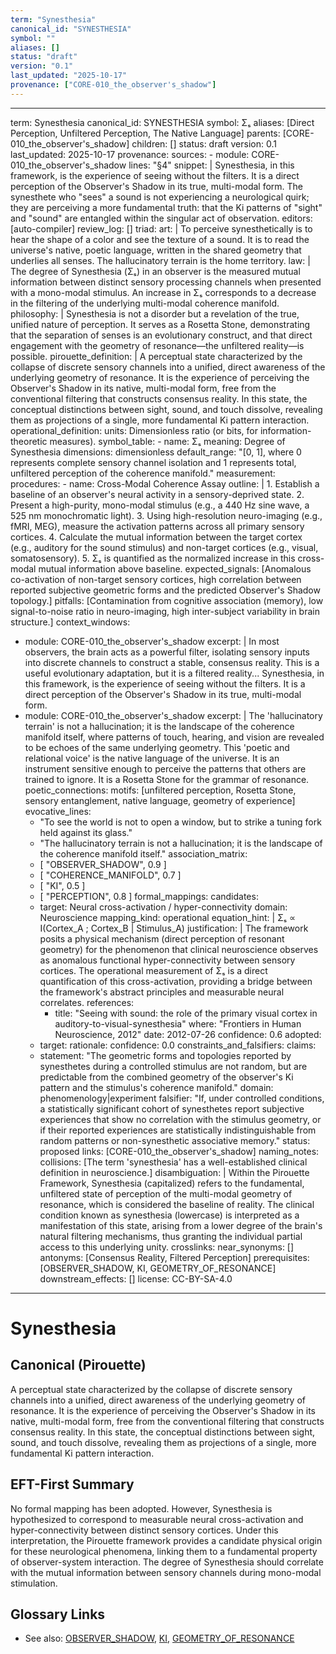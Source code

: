 ```yaml
---
term: "Synesthesia"
canonical_id: "SYNESTHESIA"
symbol: ""
aliases: []
status: "draft"
version: "0.1"
last_updated: "2025-10-17"
provenance: ["CORE-010_the_observer's_shadow"]
---
```


---
term: Synesthesia
canonical_id: SYNESTHESIA
symbol: Σₛ
aliases: [Direct Perception, Unfiltered Perception, The Native Language]
parents: [CORE-010_the_observer's_shadow]
children: []
status: draft
version: 0.1
last_updated: 2025-10-17
provenance:
  sources:
    - module: CORE-010_the_observer's_shadow
      lines: "§4"
      snippet: |
        Synesthesia, in this framework, is the experience of seeing without the filters. It is a direct perception of the Observer's Shadow in its true, multi-modal form. The synesthete who "sees" a sound is not experiencing a neurological quirk; they are perceiving a more fundamental truth: that the Ki patterns of "sight" and "sound" are entangled within the singular act of observation.
  editors: [auto-compiler]
  review_log: []
triad:
  art: |
    To perceive synesthetically is to hear the shape of a color and see the texture of a sound. It is to read the universe's native, poetic language, written in the shared geometry that underlies all senses. The hallucinatory terrain is the home territory.
  law: |
    The degree of Synesthesia (Σₛ) in an observer is the measured mutual information between distinct sensory processing channels when presented with a mono-modal stimulus. An increase in Σₛ corresponds to a decrease in the filtering of the underlying multi-modal coherence manifold.
  philosophy: |
    Synesthesia is not a disorder but a revelation of the true, unified nature of perception. It serves as a Rosetta Stone, demonstrating that the separation of senses is an evolutionary construct, and that direct engagement with the geometry of resonance—the unfiltered reality—is possible.
pirouette_definition: |
  A perceptual state characterized by the collapse of discrete sensory channels into a unified, direct awareness of the underlying geometry of resonance. It is the experience of perceiving the Observer's Shadow in its native, multi-modal form, free from the conventional filtering that constructs consensus reality. In this state, the conceptual distinctions between sight, sound, and touch dissolve, revealing them as projections of a single, more fundamental Ki pattern interaction.
operational_definition:
  units: Dimensionless ratio (or bits, for information-theoretic measures).
  symbol_table:
    - name: Σₛ
      meaning: Degree of Synesthesia
      dimensions: dimensionless
      default_range: "[0, 1], where 0 represents complete sensory channel isolation and 1 represents total, unfiltered perception of the coherence manifold."
  measurement:
    procedures:
      - name: Cross-Modal Coherence Assay
        outline: |
          1.  Establish a baseline of an observer's neural activity in a sensory-deprived state.
          2.  Present a high-purity, mono-modal stimulus (e.g., a 440 Hz sine wave, a 525 nm monochromatic light).
          3.  Using high-resolution neuro-imaging (e.g., fMRI, MEG), measure the activation patterns across all primary sensory cortices.
          4.  Calculate the mutual information between the target cortex (e.g., auditory for the sound stimulus) and non-target cortices (e.g., visual, somatosensory).
          5.  Σₛ is quantified as the normalized increase in this cross-modal mutual information above baseline.
        expected_signals: [Anomalous co-activation of non-target sensory cortices, high correlation between reported subjective geometric forms and the predicted Observer's Shadow topology.]
        pitfalls: [Contamination from cognitive association (memory), low signal-to-noise ratio in neuro-imaging, high inter-subject variability in brain structure.]
context_windows:
  - module: CORE-010_the_observer's_shadow
    excerpt: |
      In most observers, the brain acts as a powerful filter, isolating sensory inputs into discrete channels to construct a stable, consensus reality. This is a useful evolutionary adaptation, but it is a filtered reality... Synesthesia, in this framework, is the experience of seeing without the filters. It is a direct perception of the Observer's Shadow in its true, multi-modal form.
  - module: CORE-010_the_observer's_shadow
    excerpt: |
      The 'hallucinatory terrain' is not a hallucination; it is the landscape of the coherence manifold itself, where patterns of touch, hearing, and vision are revealed to be echoes of the same underlying geometry. This 'poetic and relational voice' is the native language of the universe. It is an instrument sensitive enough to perceive the patterns that others are trained to ignore. It is a Rosetta Stone for the grammar of resonance.
poetic_connections:
  motifs: [unfiltered perception, Rosetta Stone, sensory entanglement, native language, geometry of experience]
  evocative_lines:
    - "To see the world is not to open a window, but to strike a tuning fork held against its glass."
    - "The hallucinatory terrain is not a hallucination; it is the landscape of the coherence manifold itself."
  association_matrix:
    - [ "OBSERVER_SHADOW", 0.9 ]
    - [ "COHERENCE_MANIFOLD", 0.7 ]
    - [ "KI", 0.5 ]
    - [ "PERCEPTION", 0.8 ]
formal_mappings:
  candidates:
    - target: Neural cross-activation / hyper-connectivity
      domain: Neuroscience
      mapping_kind: operational
      equation_hint: |
        Σₛ ∝ I(Cortex_A ; Cortex_B | Stimulus_A)
      justification: |
        The framework posits a physical mechanism (direct perception of resonant geometry) for the phenomenon that clinical neuroscience observes as anomalous functional hyper-connectivity between sensory cortices. The operational measurement of Σₛ is a direct quantification of this cross-activation, providing a bridge between the framework's abstract principles and measurable neural correlates.
      references:
        - title: "Seeing with sound: the role of the primary visual cortex in auditory-to-visual-synesthesia"
          where: "Frontiers in Human Neuroscience, 2012"
          date: 2012-07-26
      confidence: 0.6
  adopted:
    - target:
      rationale:
      confidence: 0.0
constraints_and_falsifiers:
  claims:
    - statement: "The geometric forms and topologies reported by synesthetes during a controlled stimulus are not random, but are predictable from the combined geometry of the observer's Ki pattern and the stimulus's coherence manifold."
      domain: phenomenology|experiment
      falsifier: "If, under controlled conditions, a statistically significant cohort of synesthetes report subjective experiences that show no correlation with the stimulus geometry, or if their reported experiences are statistically indistinguishable from random patterns or non-synesthetic associative memory."
      status: proposed
      links: [CORE-010_the_observer's_shadow]
naming_notes:
  collisions: [The term 'synesthesia' has a well-established clinical definition in neuroscience.]
  disambiguation: |
    Within the Pirouette Framework, Synesthesia (capitalized) refers to the fundamental, unfiltered state of perception of the multi-modal geometry of resonance, which is considered the baseline of reality. The clinical condition known as synesthesia (lowercase) is interpreted as a manifestation of this state, arising from a lower degree of the brain's natural filtering mechanisms, thus granting the individual partial access to this underlying unity.
crosslinks:
  near_synonyms: []
  antonyms: [Consensus Reality, Filtered Perception]
  prerequisites: [OBSERVER_SHADOW, KI, GEOMETRY_OF_RESONANCE]
  downstream_effects: []
license: CC-BY-SA-4.0
---

# Synesthesia

## Canonical (Pirouette)
A perceptual state characterized by the collapse of discrete sensory channels into a unified, direct awareness of the underlying geometry of resonance. It is the experience of perceiving the Observer's Shadow in its native, multi-modal form, free from the conventional filtering that constructs consensus reality. In this state, the conceptual distinctions between sight, sound, and touch dissolve, revealing them as projections of a single, more fundamental Ki pattern interaction.

## EFT-First Summary
No formal mapping has been adopted. However, Synesthesia is hypothesized to correspond to measurable neural cross-activation and hyper-connectivity between distinct sensory cortices. Under this interpretation, the Pirouette framework provides a candidate physical origin for these neurological phenomena, linking them to a fundamental property of observer-system interaction. The degree of Synesthesia should correlate with the mutual information between sensory channels during mono-modal stimulation.

## Glossary Links
- See also: [OBSERVER_SHADOW](./observer_shadow.md), [KI](./ki.md), [GEOMETRY_OF_RESONANCE](./geometry_of_resonance.md)
